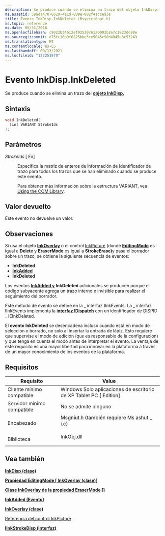 ```yaml
---
description: Se produce cuando se elimina un trazo del objeto InkDisp.
ms.assetid: 59ada470-6620-411d-889e-882f41ccea3e
title: Evento InkDisp.InkDeleted (Msyecciónut.h)
ms.topic: reference
ms.date: 05/31/2018
ms.openlocfilehash: c9022b34b128f92530761a0093b2e7c1823dd88e
ms.sourcegitcommit: d75fc10b9f0825bbe5ce5045c90d4045e3c53243
ms.translationtype: MT
ms.contentlocale: es-ES
ms.lasthandoff: 09/13/2021
ms.locfileid: "127251870"
---
```

# <a name="inkdispinkdeleted-event"></a>Evento InkDisp.InkDeleted

Se produce cuando se elimina un trazo del [**objeto InkDisp.**](inkdisp-class.md)

## <a name="syntax"></a>Sintaxis


```C++
void InkDeleted(
  [in] VARIANT StrokeIds
);
```



## <a name="parameters"></a>Parámetros

<dl> <dt>

*StrokeIds* \[ En\]
</dt> <dd>

Especifica la matriz de enteros de información de identificador de trazo para todos los trazos que se han eliminado cuando se produce este evento.

Para obtener más información sobre la estructura VARIANT, vea [Using the COM Library](using-the-com-library.md).

</dd> </dl>

## <a name="return-value"></a>Valor devuelto

Este evento no devuelve un valor.

## <a name="remarks"></a>Observaciones

Si usa el objeto [**InkOverlay**](inkoverlay-class.md) o el control [InkPicture](inkpicture-control-reference.md) (donde [**EditingMode**](/windows/desktop/api/msinkaut/nf-msinkaut-iinkoverlay-get_editingmode) es igual a [**Delete**](/windows/desktop/api/msinkaut/ne-msinkaut-inkoverlayeditingmode) y [**EraserMode**](/windows/desktop/api/msinkaut/nf-msinkaut-iinkoverlay-get_erasermode) es igual a [**StrokeErase)**](/windows/desktop/api/msinkaut/ne-msinkaut-inkoverlayerasermode)y pasa el borrador sobre un trazo, se obtiene la siguiente secuencia de eventos:

-   **InkDeleted**
-   [**InkAdded**](inkdisp-inkadded.md)
-   **InkDeleted**

Los eventos [**InkAdded y**](inkdisp-inkadded.md) **InkDeleted** adicionales se producen porque el código subyacente agrega un trazo interno e invisible para realizar el seguimiento del borrador.

Este método de evento se define en la \_ interfaz IInkEvents. La \_ interfaz IInkEvents implementa la [**interfaz IDispatch**](/windows/win32/api/oaidl/nn-oaidl-idispatch) con un identificador de DISPID \_ IEInkDeleted.

El **evento InkDeleted** se desencadena incluso cuando está en modo de selección o borrado, no solo al insertar la entrada de lápiz. Esto requiere que supervise el modo de edición (que es responsable de la configuración) y que tenga en cuenta el modo antes de interpretar el evento. La ventaja de este requisito es una mayor libertad para innovar en la plataforma a través de un mayor conocimiento de los eventos de la plataforma.

## <a name="requirements"></a>Requisitos



| Requisito | Value |
|-------------------------------------|---------------------------------------------------------------------------------------------------------------------|
| Cliente mínimo compatible<br/> | Windows Solo aplicaciones de escritorio de XP Tablet PC \[ Edition\]<br/>                                                       |
| Servidor mínimo compatible<br/> | No se admite ninguno<br/>                                                                                           |
| Encabezado<br/>                   | <dl> <dt>Msgniut.h (también requiere Ms ashut \_ i.c)</dt> </dl> |
| Biblioteca<br/>                  | <dl> <dt>InkObj.dll</dt> </dl>                               |



## <a name="see-also"></a>Vea también

<dl> <dt>

[**InkDisp (clase)**](inkdisp-class.md)
</dt> <dt>

[**Propiedad EditingMode \[ InkOverlay (clase)\]**](/windows/desktop/api/msinkaut/nf-msinkaut-iinkoverlay-get_editingmode)
</dt> <dt>

[**Clase InkOverlay de la propiedad EraserMode \[\]**](/windows/desktop/api/msinkaut/nf-msinkaut-iinkoverlay-get_erasermode)
</dt> <dt>

[**InkAdded (Evento)**](inkdisp-inkadded.md)
</dt> <dt>

[**InkOverlay (clase)**](inkoverlay-class.md)
</dt> <dt>

[Referencia del control InkPicture](inkpicture-control-reference.md)
</dt> <dt>

[**IInkStrokeDisp (interfaz)**](/windows/desktop/api/msinkaut/nn-msinkaut-iinkstrokedisp)
</dt> </dl>

 

